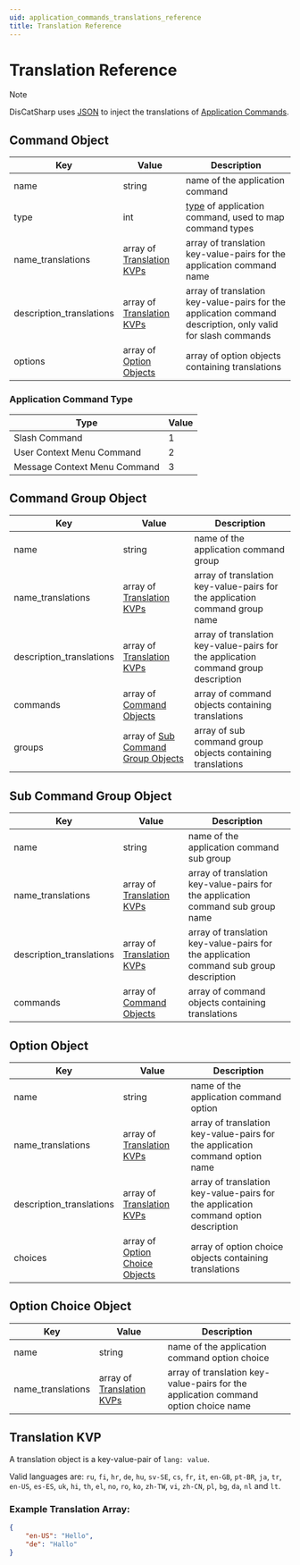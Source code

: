 ```yaml
---
uid: application_commands_translations_reference
title: Translation Reference
---
```


# Translation Reference

> [!NOTE]
 > DisCatSharp uses [JSON](https://www.json.org) to inject the translations of [Application Commands](https://discord.com/developers/docs/interactions/application-commands).


## Command Object

| Key                      | Value                                         | Description                                                                                                 |
| ------------------------ | --------------------------------------------- | ----------------------------------------------------------------------------------------------------------- |
| name                     | string                                        | name of the application command                                                                             |
| type                     | int                                           | [type](#application-command-type) of application command, used to map command types                         |
| name_translations        | array of [Translation KVPs](#translation-kvp) | array of translation key-value-pairs for the application command name                                       |
| description_translations | array of [Translation KVPs](#translation-kvp) | array of translation key-value-pairs for the application command description, only valid for slash commands |
| options                  | array of [Option Objects](#option-object)     | array of option objects containing translations                                                             |

### Application Command Type

| Type                         | Value |
| ---------------------------- | ----- |
| Slash Command                | 1     |
| User Context Menu Command    | 2     |
| Message Context Menu Command | 3     |

## Command Group Object

| Key                      | Value                                                           | Description                                                                        |
| ------------------------ | --------------------------------------------------------------- | ---------------------------------------------------------------------------------- |
| name                     | string                                                          | name of the application command group                                              |
| name_translations        | array of [Translation KVPs](#translation-kvp)                   | array of translation key-value-pairs for the application command group name        |
| description_translations | array of [Translation KVPs](#translation-kvp)                   | array of translation key-value-pairs for the application command group description |
| commands                 | array of [Command Objects](#command-object)                     | array of command objects containing translations                                   |
| groups                   | array of [Sub Command Group Objects](#sub-command-group-object) | array of sub command group objects containing translations                         |

## Sub Command Group Object

| Key                      | Value                                         | Description                                                                            |
| ------------------------ | --------------------------------------------- | -------------------------------------------------------------------------------------- |
| name                     | string                                        | name of the application command sub group                                              |
| name_translations        | array of [Translation KVPs](#translation-kvp) | array of translation key-value-pairs for the application command sub group name        |
| description_translations | array of [Translation KVPs](#translation-kvp) | array of translation key-value-pairs for the application command sub group description |
| commands                 | array of [Command Objects](#command-object)   | array of command objects containing translations                                       |

## Option Object

| Key                      | Value                                                   | Description                                                                         |
| ------------------------ | ------------------------------------------------------- | ----------------------------------------------------------------------------------- |
| name                     | string                                                  | name of the application command option                                              |
| name_translations        | array of [Translation KVPs](#translation-kvp)           | array of translation key-value-pairs for the application command option name        |
| description_translations | array of [Translation KVPs](#translation-kvp)           | array of translation key-value-pairs for the application command option description |
| choices                  | array of [Option Choice Objects](#option-choice-object) | array of option choice objects containing translations                              |

## Option Choice Object

| Key                      | Value                                         | Description                                                                         |
| ------------------------ | --------------------------------------------- | ----------------------------------------------------------------------------------- |
| name                     | string                                        | name of the application command option choice                                       |
| name_translations        | array of [Translation KVPs](#translation-kvp) | array of translation key-value-pairs for the application command option choice name |

## Translation KVP

A translation object is a key-value-pair of `lang: value`.

Valid languages are: `ru`, `fi`, `hr`, `de`, `hu`, `sv-SE`, `cs`, `fr`, `it`, `en-GB`, `pt-BR`, `ja`, `tr`, `en-US`, `es-ES`, `uk`, `hi`, `th`, `el`, `no`, `ro`, `ko`, `zh-TW`, `vi`, `zh-CN`, `pl`, `bg`, `da`, `nl` and `lt`.

### Example Translation Array:
```json
{
    "en-US": "Hello",
    "de": "Hallo"
}
```
